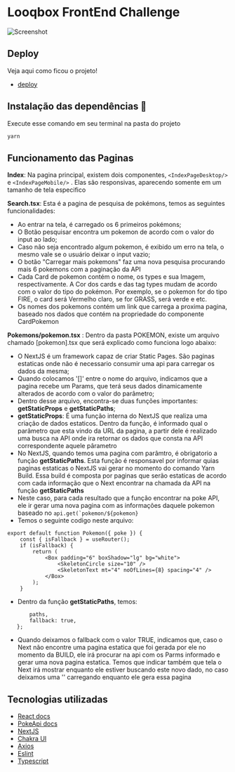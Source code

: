 # Looqbox FrontEnd Challenge
![Screenshot](https://user-images.githubusercontent.com/51219408/116856384-74bd2700-abd1-11eb-9769-ac856fbd35f3.png)

## Deploy
Veja aqui como ficou o projeto! 
- [deploy](https://loqboxtest.vercel.app/)

## Instalação das dependências :wrench:
<p>Execute esse comando em seu terminal na pasta do projeto</p>

```sh
yarn 
```

## Funcionamento das Paginas
**Index**: Na pagina principal, existem dois componentes, ```<IndexPageDesktop/> ``` e ```<IndexPageMobile/>``` . Elas são responsivas, aparecendo somente em um tamanho de tela especifico

**Search.tsx**: Esta é a pagina de pesquisa de pokémons, temos as seguintes funcionalidades:
- Ao entrar na tela, é carregado os 6 primeiros pokémons;
- O Botão pesquisar encontra um pokemon de acordo com o valor do input ao lado;
- Caso não seja encontrado algum pokemon, é exibido um erro na tela, o mesmo vale se o usuário deixar o input vazio;
- O botão "Carregar mais pokemons" faz uma nova pesquisa procurando mais 6 pokemons com a paginação da API
- Cada Card de pokemon contém o nome, os types e sua Imagem, respectivamente. A Cor dos cards e das tag types mudam de acordo com o valor do tipo do pokémon. Por exemplo, se o pokemon for do tipo FIRE, o card será Vermelho claro, se for GRASS, será verde e etc.
- Os nomes dos pokemons contém um link que carrega a proxima pagina, baseado nos dados que contém na propriedade do componente CardPokemon

**Pokemons/pokemon.tsx** : Dentro da pasta POKEMON, existe um arquivo chamado [pokemon].tsx que será explicado como funciona logo abaixo:
- O NextJS é um framework capaz de criar Static Pages. São paginas estaticas onde não é necessario consumir uma api para carregar os dados da mesma;
- Quando colocamos '[]' entre o nome do arquivo, indicamos que a pagina recebe um Params, que terá seus dados dinamicamente alterados de acordo com o valor do parâmetro;
- Dentro desse arquivo, encontra-se duas funções importantes: **getStaticProps** e **getStaticPaths**;
- **getStaticProps**: É uma função interna do  NextJS que realiza uma criação de dados estaticos. Dentro da função, é informado qual o parâmetro que esta vindo da URL da pagina, a partir dele é realizado uma busca na API onde ira retornar os dados que consta na API correspondente aquele pârametro
- No NextJS, quando temos uma pagina com parâmtro, é obrigatorio a função **getStaticPaths**. Esta função é responsavel por informar quias paginas estaticas o NextJS vai gerar no momento do comando Yarn Build. Essa build é composta por paginas que serão estaticas de acordo com cada informação que o Next encontrar na chamada da API na função **getStaticPaths**
- Neste caso, para cada resultado que a função encontrar na poke API, ele ir gerar uma nova pagina com as informações daquele pokemon baseado no  ```api.get(`pokemon/${pokemon}```
- Temos o seguinte codigo neste arquivo:
```
export default function Pokemon({ poke }) {
    const { isFallback } = useRouter();
    if (isFallback) {
        return (
            <Box padding="6" boxShadow="lg" bg="white">
                <SkeletonCircle size="10" />
                <SkeletonText mt="4" noOfLines={8} spacing="4" />
            </Box>
        );
    }
 ``` 
 - Dentro da função **getStaticPaths**, temos:
 ``` return {
        paths,
        fallback: true,
    };
  ``` 
 - Quando deixamos o fallback com o valor TRUE, indicamos que, caso o Next não encontre uma pagina estatica que foi gerada por ele no momento da BUILD, ele irá procurar na api com os Parms informado e gerar uma nova pagina estatica. Temos que indicar também que tela o Next irá mostrar enquanto ele estiver buscando este novo dado, no caso deixamos uma '<Box>' carregando enquanto ele gera essa pagina

## Tecnologias utilizadas
- [React docs](https://reactjs.org/docs/getting-started.html)
- [PokeApi docs](https://pokeapi.co/docs/v2.html)
- [NextJS](https://nextjs.org/)
- [Chakra UI](https://chakra-ui.com/)
- [Axios](https://www.google.com/url?sa=t&source=web&rct=j&url=https://github.com/axios/axios&ved=2ahUKEwiTl6_WxK3wAhXhLLkGHUNlBgIQFjAHegQIDBAC&usg=AOvVaw266wVW3XPRY46nOw2ULXdh)
- [Eslint](https://eslint.org/)
- [Typescript](https://www.typescriptlang.org/)
